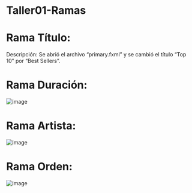 # Taller01-Ramas

# Rama Título:
Descripción: Se abrió el archivo “primary.fxml” y se cambió el título “Top 10” por “Best Sellers”.

# Rama Duración:
![image](https://github.com/user-attachments/assets/6eedf5b3-2c1a-4a8c-baea-3c7d19880bcb)

# Rama Artista:
![image](https://i.ibb.co/v1wKjHT/swappy-20241017-143556.png)

# Rama Orden:
![image](https://i.ibb.co/CPRNGgn/imagen-2024-10-17-212003210.png)